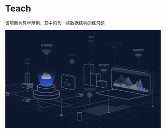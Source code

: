 # Teach

该项目为教学示例，其中包含一些数据结构的练习题

![](https://github.com/kily-007/Teach/blob/master/gridea-tian-jia-bai-du-tong-ji.png)